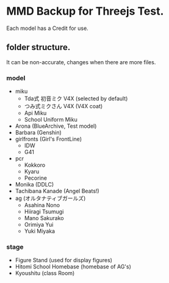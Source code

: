 # MMD Backup for Threejs Test.
Each model has a Credit for use.

## folder structure.
It can be non-accurate, changes when there are more files. 
### model
- miku
    - Tda式 初音ミク V4X (selected by default)
    - つみ式ミクさん V4X (V4X coat)
    - Api Miku
    - School Uniform Miku
- Arona (BlueArchive, Test model)
- Barbara (Genshin)
- girlfronts (Girl's FrontLine)
    - IDW 
    - G41
- pcr
    - Kokkoro
    - Kyaru
    - Pecorine
- Monika (DDLC)
- Tachibana Kanade (Angel Beats!)
- ag (オルタナティブガールズ)
    - Asahina Nono
    - Hiiragi Tsumugi
    - Mano Sakurako
    - Orimiya Yui
    - Yuki Miyaka
### stage
- Figure Stand (used for display figures)
- Hitomi School Homebase (homebase of AG's)
- Kyoushitu (class Room)